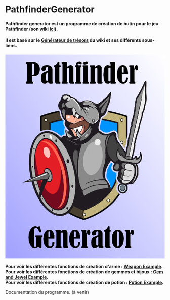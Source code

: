 # PathfinderGenerator

#### Pathfinder generator est un programme de création de butin pour le jeu Pathfinder (son wiki [ici](https://www.pathfinder-fr.org/Wiki/)).  
#### Il est basé sur le [Générateur de trésors](https://www.pathfinder-fr.org/Wiki/Pathfinder-RPG.G%C3%A9n%C3%A9rateur%20de%20tr%C3%A9sors.ashx) du wiki et ses différents sous-liens.

![PathfinderGenerator](Ressources/PathfinderGenerator.png)

**Pour voir les différentes fonctions de création d'arme : [Weapon Example](Ressources/Weapon_Example.txt).**  
**Pour voir les différentes fonctions de création de gemmes et bijoux : [Gem and Jewel Example](Ressources/GemAndJewel_Example.txt).**  
**Pour voir les différentes fonctions de création de potion : [Potion Example](Ressources/Potion_Example.txt).**  

Documentation du programme. (à venir)
